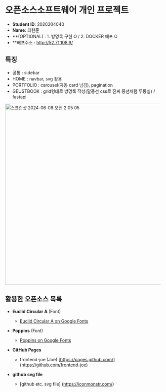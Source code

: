 # 오픈소스소프트웨어 개인 프로젝트

- **Student ID**: 2020204040
- **Name**: 최현준
- **(OPTIONAL) : 1. 방명록 구현 O / 2. DOCKER 배포 O
- **배포주소 : http://52.71.108.9/

## 특징
- 공통 : sidebar
- HOME : navbar, svg 활용
- PORTFOLIO : carousel(자동 card 넘김), pagination
- GEUSTBOOK : grid형태로 방명록 작성(말풍선 css로 진짜 풍선처럼 두둥실) / fastapi
<img width="584" alt="스크린샷 2024-06-08 오전 2 05 05" src="https://github.com/hywznn/oss_pp/assets/129842279/efd7a504-fc8e-416f-a024-bb9b1079deeb">

## 활용한 오픈소스 목록
- **Euclid Circular A** (Font)
  - [Euclid Circular A on Google Fonts](https://fonts.google.com/specimen/Euclid+Circular+A)

- **Poppins** (Font)
  - [Poppins on Google Fonts](https://fonts.google.com/specimen/Poppins)

- **GitHub Pages** 
  - frontend-joe (Joe) [https://pages.github.com/](https://github.com/frontend-joe)

- **github svg file**
  - [github etc. svg file] (https://iconmonstr.com/)
  
